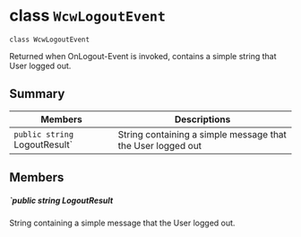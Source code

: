 # class `WcwLogoutEvent` 

```
class WcwLogoutEvent
```

Returned when OnLogout-Event is invoked, contains a simple string that User logged out.

## Summary

 Members                                | Descriptions                                
----------------------------------------|---------------------------------------------
`public string `LogoutResult` | String containing a simple message that the User logged out

## Members

##### `public string LogoutResult 

String containing a simple message that the User logged out.
